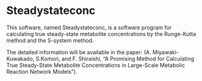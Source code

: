 # Steadystateconc

This software, named Steadystateconc, is a software program for calculating true steady-state metabolite
concentrations by the Runge-Kutta method and the S-system method.

The detailed information will be available in the paper: (A. Miyawaki-Kuwakado, S.Komori, and F. Shiraishi, “A Promising Method for Calculating True Steady-State Metabolite Concentrations in Large-Scale Metabolic Reaction Network Models”).
